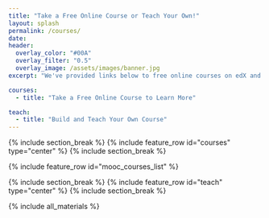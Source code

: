 ```yaml
---
title: "Take a Free Online Course or Teach Your Own!"
layout: splash
permalink: /courses/
date: 
header:
  overlay_color: "#00A"
  overlay_filter: "0.5"
  overlay_image: /assets/images/banner.jpg
excerpt: "We've provided links below to free online courses on edX and Coursera to help you get started learning about TinyML as well as a host of open source course materials you can use to teach your own course!"

courses:
  - title: "Take a Free Online Course to Learn More"

teach:
  - title: "Build and Teach Your Own Course"
---
```


{% include section_break %}
{% include feature_row id="courses" type="center" %}
{% include section_break %}

{% include feature_row id="mooc_courses_list" %}

{% include section_break %}
{% include feature_row id="teach" type="center" %}
{% include section_break %}

{% include all_materials %}